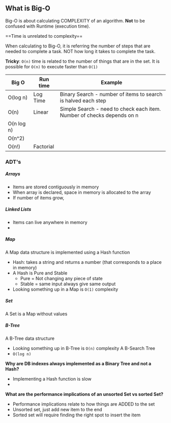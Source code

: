 ## What is Big-O
Big-O is about calculating COMPLEXITY of an algorithm. 
**Not** to be confused with Runtime (execution time). 

==Time is unrelated to complexity==

When calculating to Big-O, it is referring the number of steps that are needed to complete a task. 
NOT how long it takes to complete the task. 

**Tricky**: 
`O(n)` time is related to the number of things that are in the set. 
It is possible for `O(n)` to execute faster than `O(1)`


| Big O      | Run time  | Example                                                                |
| ---------- | --------- | ---------------------------------------------------------------------- |
| O(log n)   | Log Time  | Binary Search - number of items to search is halved each step          |
| O(n)       | Linear    | Simple Search - need to check each item. Number of checks depends on n |
| O(n log n) |           |                                                                        |
| O(n^2)     |           |                                                                        |
| O(n!)      | Factorial |                                                                        |


### ADT's
##### Arrays 
- Items are stored contiguously in memory 
- When array is declared, space in memory is allocated to the array 
- If number of items grow, 
##### Linked Lists 
- Items can live anywhere in memory 
- 



##### Map
A Map data structure is implemented using a Hash function 
- Hash: takes a string and returns a number (that corresponds to a place in memory)
- A Hash is Pure and Stable 
	- Pure = Not changing any piece of state 
	- Stable = same input always give same output 
- Looking something up in a Map is `O(1)` complexity 

##### Set 
A Set is a Map without values 

##### B-Tree
A B-Tree data structure 
- Looking something up in B-Tree is `O(n)` complexity
A B-Search Tree 
- `O(log n)`


**Why are DB indexes always implemented as a Binary Tree and not a Hash?** 
- Implementing a Hash function is slow 
- 




**What are the performance implications of an unsorted Set vs sorted Set?** 
- Performance implications relate to how things are ADDED to the set 
- Unsorted set, just add new item to the end 
- Sorted set will require finding the right spot to insert the item 




